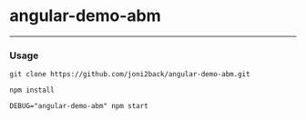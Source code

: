# angular-demo-abm
-----

### Usage

```git clone https://github.com/joni2back/angular-demo-abm.git```

```npm install```

```DEBUG="angular-demo-abm" npm start```